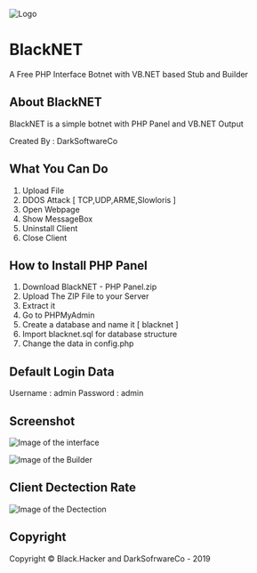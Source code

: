 ![Logo](https://a.top4top.net/p_1104t3ole1.png)

# BlackNET
A Free PHP Interface Botnet with VB.NET based Stub and Builder

## About BlackNET
BlackNET is a simple botnet with PHP Panel and VB.NET Output

Created By : DarkSoftwareCo

## What You Can Do
1. Upload File
2. DDOS Attack [ TCP,UDP,ARME,Slowloris ]
3. Open Webpage
4. Show MessageBox
5. Uninstall Client
6. Close Client

## How to Install PHP Panel
1. Download BlackNET - PHP Panel.zip
2. Upload The ZIP File to your Server
3. Extract it
4. Go to PHPMyAdmin
5. Create a database and name it [ blacknet ]
6. Import blacknet.sql for database structure
7. Change the data in config.php

## Default Login Data
Username : admin
Password : admin

## Screenshot

![Image of the interface](https://c.top4top.net/p_110481bbz1.png)

![Image of the Builder](https://i.gyazo.com/3aeeb4aab1015b4a6e9c171ad20d21ed.png)

## Client Dectection Rate
![Image of the Dectection](https://antiscan.me/images/result/cYi5BmDOwzWU.png)

## Copyright

Copyright © Black.Hacker and DarkSofrwareCo - 2019
